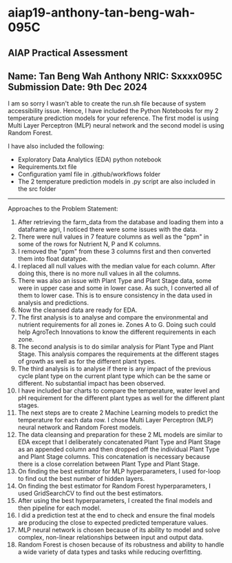 # aiap19-anthony-tan-beng-wah-095C
AIAP Practical Assessment
------------------------------------------------------------------------------
Name: Tan Beng Wah Anthony
NRIC: Sxxxx095C
Submission Date: 9th Dec 2024
------------------------------------------------------------------------------
I am so sorry I wasn't able to create the run.sh file because of system accessibility issue.
Hence, I have included the Python Notebooks for my 2 temperature prediction models for your reference.
The first model is using Multi Layer Perceptron (MLP) neural network and the second 
model is using Random Forest.

I have also included the following:
- Exploratory Data Analytics (EDA) python notebook
- Requirements.txt file
- Configuration yaml file in .github/workflows folder
- The 2 temperature prediction models in .py script are also included in the src folder
--------------------------------------------------------------------------------
Approaches to the Problem Statement:
1. After retrieving the farm_data from the database and loading them into a dataframe agri, I noticed there were some issues with the data.
2. There were null values in 7 feature columns as well as the "ppm" in some of the rows for Nutrient N, P and K columns.
3. I removed the "ppm" from these 3 columns first and then converted them into float datatype.
4. I replaced all null values with the median value for each column.  After doing this, there is no more null values in all the columns.
5. There was also an issue with Plant Type and Plant Stage data, some were in upper case and some in lower case. As such, I converted all of them to lower case. This is to ensure consistency in the data used in analysis and predictions.
6. Now the cleansed data are ready for EDA.
7. The first analysis is to analyse and compare the environmental and nutrient requirements for all zones ie. Zones A to G. Doing such could help AgroTech Innovations to know the different requirements in each zone.
8. The second analysis is to do similar analysis for Plant Type and Plant Stage.  This analysis compares the requirements at the different stages of growth as well as for the different plant types.
9. The third analysis is to analyse if there is any impact of the previous cycle plant type on the current plant type which can be the same or different.  No substantial impact has been observed.
10. I have included bar charts to compare the temperature, water level and pH requirement for the different plant types as well for the different plant stages.
11. The next steps are to create 2 Machine Learning models to predict the temperature for each data row.  I chose Multi Layer Perceptron (MLP) neural network and Random Forest models.
12. The data cleansing and preparation for these 2 ML models are similar to EDA except that I deliberately concatenated Plant Type and Plant Stage as an appended column and then dropped off the individual Plant Type and Plant Stage columns.  This concatenation is necessary because there is a close correlation between Plant Type and Plant Stage.  
13. On finding the best estimator for MLP hyperparameters, I used for-loop to find out the best number of hidden layers.
14. On finding the best estimator for Random Forest hyperparameters, I used GridSearchCV to find out the best estimators.
15. After using the best hyperparameters, I created the final models and then pipeline for each model.
16. I did a prediction test at the end to check and ensure the final models are producing the close to expected predicted temperature values.
17. MLP neural network is chosen because of its ability to model and solve complex, non-linear relationships between input and output data.
18. Random Forest is chosen because of its robustness and ability to handle a wide variety of data types and tasks while reducing overfitting.
